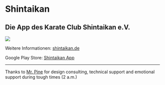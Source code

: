 # Shintaikan
<!-- markdownlint-disable MD026 -->
## Die App des Karate Club Shintaikan e.V.

![](https://img.shields.io/badge/Version-35-f39f37)

Weitere Informationen: [shintaikan.de](https://shintaikan.de)

Google Play Store: [Shintaikan App](https://play.google.com/store/apps/details?id=de.schweininchen.shintaikan.shintaikan.new)

___

Thanks to [Mr. Pine](https://github.com/Mr-Pine) for design consulting, technical support and emotional support during tough times (2 a.m.)
